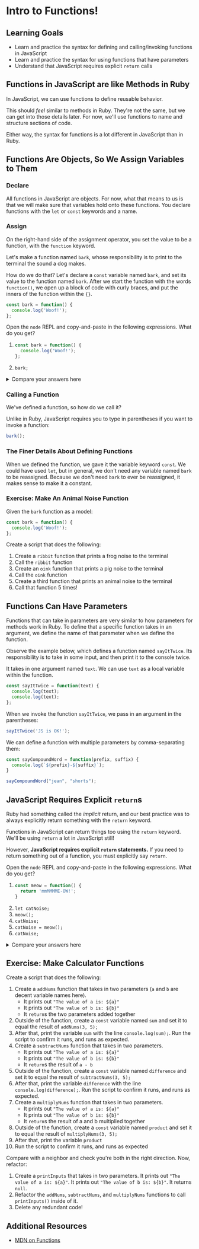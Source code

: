 # Intro to Functions!

## Learning Goals

- Learn and practice the syntax for defining and calling/invoking functions in JavaScript
- Learn and practice the syntax for using functions that have parameters
- Understand that JavaScript requires explicit `return` calls

## Functions in JavaScript are like Methods in Ruby

In JavaScript, we can use functions to define reusable behavior.

This should _feel_ similar to methods in Ruby. They're not the same, but we can get into those details later. For now, we'll use functions to name and structure sections of code.

Either way, the syntax for functions is a lot different in JavaScript than in Ruby.

## Functions Are Objects, So We Assign Variables to Them

### Declare

All functions in JavaScript are objects. For now, what that means to us is that we will make sure that variables hold onto these functions. You declare functions with the `let` or `const` keywords and a name.

### Assign

On the right-hand side of the assignment operator, you set the value to be a function, with the `function` keyword.

Let's make a function named `bark`, whose responsibility is to print to the terminal the sound a dog makes.

How do we do that? Let's declare a `const` variable named `bark`, and set its value to the function named `bark`. After we start the function with the words `function()`, we open up a block of code with curly braces, and put the inners of the function within the `{}`.

```javascript
const bark = function() {
  console.log('Woof!');
};
```

Open the `node` REPL and copy-and-paste in the following expressions. What do you get?

1.
    ```javascript
    const bark = function() {
      console.log('Woof!');
    };
    ```
1. `bark;`

<details>

  <summary>
    Compare your answers here
  </summary>

  1. `undefined`
  1. `[Function: bark]`
</details>

### Calling a Function

We've defined a function, so how do we call it?

Unlike in Ruby, JavaScript requires you to type in parentheses if you want to invoke a function:

```javascript
bark();
```

### The Finer Details About Defining Functions

When we defined the function, we gave it the variable keyword `const`. We could have used `let`, but in general, we don't need any variable named `bark` to be reassigned. Because we don't need `bark` to ever be reassigned, it makes sense to make it a constant.

### Exercise: Make An Animal Noise Function

Given the `bark` function as a model:

```javascript
const bark = function() {
  console.log('Woof!');
};
```

Create a script that does the following:

1. Create a `ribbit` function that prints a frog noise to the terminal
1. Call the `ribbit` function
1. Create an `oink` function that prints a pig noise to the terminal
1. Call the `oink` function
1. Create a third function that prints an animal noise to the terminal
1. Call that function 5 times!

## Functions Can Have Parameters

Functions that can take in parameters are very similar to how parameters for methods work in Ruby. To define that a specific function takes in an argument, we define the name of that parameter when we define the function.

Observe the example below, which defines a function named `sayItTwice`. Its responsibility is to take in some input, and then print it to the console twice.

It takes in one argument named `text`. We can use `text` as a local variable within the function.

```javascript
const sayItTwice = function(text) {
  console.log(text);
  console.log(text);
};
```

When we invoke the function `sayItTwice`, we pass in an argument in the parentheses:

```javascript
sayItTwice('JS is OK!');
```

We can define a function with multiple parameters by comma-separating them:

```javascript
const sayCompoundWord = function(prefix, suffix) {
  console.log(`${prefix}-${suffix}`);
}

sayCompoundWord("jean", "shorts");
```

## JavaScript Requires Explicit `return`s

Ruby had something called the _implicit_ return, and our best practice was to always explicitly return something with the `return` keyword.

Functions in JavaScript can return things too using the `return` keyword. We'll be using `return` a lot in JavaScript still!

However, **JavaScript requires explicit `return` statements.** If you need to return something out of a function, you must explicitly say `return`.

Open the `node` REPL and copy-and-paste in the following expressions. What do you get?

1.
    ```javascript
    const meow = function() {
      return 'mmMMMME-OW!';
    }
    ```
1. `let catNoise;`
1. `meow();`
1. `catNoise;`
1. `catNoise = meow();`
1. `catNoise;`

<details>

  <summary>
    Compare your answers here
  </summary>

  1. `undefined`
  1. `undefined`
  1. `'mmMMMME-OW!'`
  1. `undefined`
  1. `'mmMMMME-OW!'`
  1. `'mmMMMME-OW!'`
</details>


## Exercise: Make Calculator Functions

Create a script that does the following:

1. Create a `addNums` function that takes in two parameters (`a` and `b` are decent variable names here).
    - It prints out `"The value of a is: ${a}"`
    - It prints out `"The value of b is: ${b}"`
    - It `return`s the two parameters added together
1. Outside of the function, create a `const` variable named `sum` and set it to equal the result of `addNums(3, 5);`
1. After that, print the variable `sum` with the line `console.log(sum);`. Run the script to confirm it runs, and runs as expected.
1. Create a `subtractNums` function that takes in two parameters.
    - It prints out `"The value of a is: ${a}"`
    - It prints out `"The value of b is: ${b}"`
    - It `return`s the result of `a - b`
1. Outside of the function, create a `const` variable named `difference` and set it to equal the result of `subtractNums(3, 5);`
1. After that, print the variable `difference` with the line `console.log(difference);`. Run the script to confirm it runs, and runs as expected.
1. Create a `multiplyNums` function that takes in two parameters.
    - It prints out `"The value of a is: ${a}"`
    - It prints out `"The value of b is: ${b}"`
    - It `return`s the result of a and b multiplied together
1. Outside of the function, create a `const` variable named `product` and set it to equal the result of `multiplyNums(3, 5);`
1. After that, print the variable `product`
1. Run the script to confirm it runs, and runs as expected

Compare with a neighbor and check you're both in the right direction. Now, refactor:

1. Create a `printInputs` that takes in two parameters. It prints out `"The value of a is: ${a}"`. It prints out `"The value of b is: ${b}"`. It returns `null`.
1. Refactor the `addNums`, `subtractNums`, and `multiplyNums` functions to call `printInputs()` inside of it.
1. Delete any redundant code!

## Additional Resources
* [MDN on Functions](https://developer.mozilla.org/en-US/docs/Web/JavaScript/Guide/Functions)
